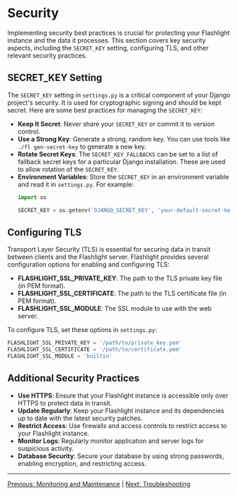 # Security

Implementing security best practices is crucial for protecting your Flashlight instance and the data it processes. This section covers key security aspects, including the `SECRET_KEY` setting, configuring TLS, and other relevant security practices.

## SECRET_KEY Setting
The `SECRET_KEY` setting in `settings.py` is a critical component of your Django project's security. It is used for cryptographic signing and should be kept secret. Here are some best practices for managing the `SECRET_KEY`:

- **Keep It Secret**: Never share your `SECRET_KEY` or commit it to version control.
- **Use a Strong Key**: Generate a strong, random key. You can use tools like `./fl gen-secret-key` to generate a new key.
- **Rotate Secret Keys**: The `SECRET_KEY_FALLBACKS` can be set to a list of fallback secret keys for a particular Django installation. These are used to allow rotation of the `SECRET_KEY`.
- **Environment Variables**: Store the `SECRET_KEY` in an environment variable and read it in `settings.py`. For example:
  ```python
  import os

  SECRET_KEY = os.getenv('DJANGO_SECRET_KEY', 'your-default-secret-key')
  ```

## Configuring TLS
Transport Layer Security (TLS) is essential for securing data in transit between clients and the Flashlight server. Flashlight provides several configuration options for enabling and configuring TLS:

- **FLASHLIGHT_SSL_PRIVATE_KEY**: The path to the TLS private key file (in PEM format).
- **FLASHLIGHT_SSL_CERTIFICATE**: The path to the TLS certificate file (in PEM format).
- **FLASHLIGHT_SSL_MODULE**: The SSL module to use with the web server.

To configure TLS, set these options in `settings.py`:

```python
FLASHLIGHT_SSL_PRIVATE_KEY = '/path/to/private_key.pem'
FLASHLIGHT_SSL_CERTIFICATE = '/path/to/certificate.pem'
FLASHLIGHT_SSL_MODULE = 'builtin'
```

## Additional Security Practices
- **Use HTTPS**: Ensure that your Flashlight instance is accessible only over HTTPS to protect data in transit.
- **Update Regularly**: Keep your Flashlight instance and its dependencies up to date with the latest security patches.
- **Restrict Access**: Use firewalls and access controls to restrict access to your Flashlight instance.
- **Monitor Logs**: Regularly monitor application and server logs for suspicious activity.
- **Database Security**: Secure your database by using strong passwords, enabling encryption, and restricting access.

---

[Previous: Monitoring and Maintenance](Monitoring_and_Maintenance.md) | [Next: Troubleshooting](Troubleshooting.md)
